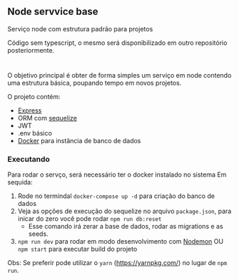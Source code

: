 ## Node servvice base

Serviço node com estrutura padrão para projetos

Código sem typescript, o mesmo será disponibilizado em outro repositório posteriormente.

#

O objetivo principal é obter de forma simples um serviço em node contendo uma estrutura básica, poupando tempo em novos projetos.

O projeto contém:

- [Express](https://expressjs.com/pt-br/)
- ORM com [sequelize](https://sequelize.org/)
- JWT
- .env básico
- [Docker](https://www.docker.com/) para instância de banco de dados

### Executando

Para rodar o servço, será necessário ter o docker instalado no sistema
Em sequida:

1. Rode no termindal `docker-compose up -d` para criação do banco de dados
2. Veja as opções de execução do sequelize no arquivo `package.json`, para inicar do zero você pode rodar `npm run db:reset`
   - Esse comando irá zerar a base de dados, rodar as migrations e as seeds.
3. `npm run dev` para rodar em modo desenvolvimento com [Nodemon](https://www.npmjs.com/package/nodemon) OU `npm start` para executar build do projeto

Obs: Se preferir pode utilizar o `yarn` (https://yarnpkg.com/) no lugar de `npm run`.
